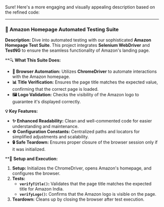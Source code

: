 Sure! Here's a more engaging and visually appealing description based on the refined code:

---

### 🚀 **Amazon Homepage Automated Testing Suite**

**Description:**
Dive into automated testing with our sophisticated **Amazon Homepage Test Suite**. This project integrates **Selenium WebDriver** and **TestNG** to ensure the seamless functionality of Amazon's landing page.

**🔍 **What This Suite Does:**
- **🔧 Browser Automation:** Utilizes **ChromeDriver** to automate interactions with the Amazon homepage.
- **📊 Title Verification:** Ensures the page title matches the expected value, confirming that the correct page is loaded.
- **🖼️ Logo Validation:** Checks the visibility of the Amazon logo to guarantee it's displayed correctly.

**💡 Key Features:**
- **✨ Enhanced Readability:** Clean and well-commented code for easier understanding and maintenance.
- **⚙️ Configuration Constants:** Centralized paths and locators for simplified adjustments and scalability.
- **🔒 Safe Teardown:** Ensures proper closure of the browser session only if it was initialized.

**🔧 **Setup and Execution:**
1. **Setup:** Initializes the ChromeDriver, opens Amazon's homepage, and configures the browser.
2. **Tests:** 
   - **`verifyTitle()`:** Validates that the page title matches the expected title for Amazon India.
   - **`verifyLogo()`:** Confirms that the Amazon logo is visible on the page.
3. **Teardown:** Cleans up by closing the browser after test execution.
